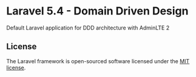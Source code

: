 # Laravel 5.4 - Domain Driven Design

Default Laravel application for DDD architecture with AdminLTE 2

## License

The Laravel framework is open-sourced software licensed under the [MIT license](http://opensource.org/licenses/MIT).
